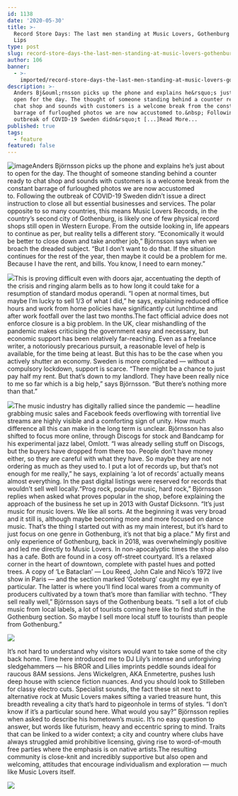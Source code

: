```yaml
---
id: 1138
date: '2020-05-30'
title: >-
  Record Store Days: The last men standing at Music Lovers, Gothenburg - Loose
  Lips
type: post
slug: record-store-days-the-last-men-standing-at-music-lovers-gothenburg
author: 106
banner:
  - >-
    imported/record-store-days-the-last-men-standing-at-music-lovers-gothenburg/image1138.jpeg
description: >-
  Anders Bj&ouml;rnsson picks up the phone and explains he&rsquo;s just about to
  open for the day. The thought of someone standing behind a counter ready to
  chat shop and sounds with customers is a welcome break from the constant
  barrage of furloughed photos we are now accustomed to.&nbsp; Following the
  outbreak of COVID-19 Sweden didn&rsquo;t [...]Read More...
published: true
tags:
  - feature
featured: false
---
```

![image](../imported/record-store-days-the-last-men-standing-at-music-lovers-gothenburg/image1138.jpeg)Anders Björnsson picks up the phone and explains he’s just about to open for the day. The thought of someone standing behind a counter ready to chat shop and sounds with customers is a welcome break from the constant barrage of furloughed photos we are now accustomed to. Following the outbreak of COVID-19 Sweden didn’t issue a direct instruction to close all but essential businesses and services. The polar opposite to so many countries, this means Music Lovers Records, in the country’s second city of Gothenburg, is likely one of few physical record shops still open in Western Europe. From the outside looking in, life appears to continue as per, but reality tells a different story. “Economically it would be better to close down and take another job,” Björnsson says when we broach the dreaded subject. “But I don’t want to do that. If the situation continues for the rest of the year, then maybe it could be a problem for me. Because I have the rent, and bills. You know, I need to earn money.” 

![](/wp-content/uploads/live/img/wysiwyg/5ece4db92532a.jpg)This is proving difficult even with doors ajar, accentuating the depth of the crisis and ringing alarm bells as to how long it could take for a resumption of standard modus operandi. “I open at normal times, but maybe I’m lucky to sell 1/3 of what I did,” he says, explaining reduced office hours and work from home policies have significantly cut lunchtime and after work footfall over the last two months.The fact official advice does not enforce closure is a big problem. In the UK, clear mishandling of the pandemic makes criticising the government easy and necessary, but economic support has been relatively far-reaching. Even as a freelance writer, a notoriously precarious pursuit, a reasonable level of help is available, for the time being at least. But this has to be the case when you actively shutter an economy. Sweden is more complicated — without a compulsory lockdown, support is scarce. “There might be a chance to just pay half my rent. But that’s down to my landlord. They have been really nice to me so far which is a big help,” says Björnsson. “But there’s nothing more than that.” 

![](/wp-content/uploads/live/img/wysiwyg/5ece4dc8a0ff8.jpg)The music industry has digitally rallied since the pandemic — headline grabbing music sales and Facebook feeds overflowing with torrential live streams are highly visible and a comforting sign of unity. How much difference all this can make in the long term is unclear. Björnsson has also shifted to focus more online, through Discogs for stock and Bandcamp for his experimental jazz label, Omlott. “I was already selling stuff on Discogs, but the buyers have dropped from there too. People don’t have money either, so they are careful with what they have. So maybe they are not ordering as much as they used to. I put a lot of records up, but that’s not enough for me really,” he says, explaining ‘a lot of records’ actually means almost everything. In the past digital listings were reserved for records that wouldn’t sell well locally.“Prog rock, popular music, hard rock,” Björnsson replies when asked what proves popular in the shop, before explaining the approach of the business he set up in 2013 with Gustaf Dicksonn. “It’s just music for music lovers. We like all sorts. At the beginning it was very broad and it still is, although maybe becoming more and more focused on dance music. That’s the thing I started out with as my main interest, but it’s hard to just focus on one genre in Gothenburg, it’s not that big a place.” My first and only experience of Gothenburg, back in 2018, was overwhelmingly positive and led me directly to Music Lovers. In non-apocalyptic times the shop also has a cafe. Both are found in a cosy off-street courtyard. It’s a relaxed corner in the heart of downtown, complete with pastel hues and potted trees. A copy of ‘Le Bataclan’ — Lou Reed, John Cale and Nico’s 1972 live show in Paris — and the section marked ‘Goteburg’ caught my eye in particular. The latter is where you’ll find local wares from a community of producers cultivated by a town that’s more than familiar with techno. “They sell really well,” Björnsson says of the Gothenburg beats. “I sell a lot of club music from local labels, a lot of tourists coming here like to find stuff in the Gothenburg section. So maybe I sell more local stuff to tourists than people from Gothenburg.” 

![](/wp-content/uploads/live/img/wysiwyg/5ece4de1001b5.jpg)

It’s not hard to understand why visitors would want to take some of the city back home. Time here introduced me to DJ Lily’s intense and unforgiving sledgehammers — his BROR and Lilies imprints peddle sounds ideal for raucous 8AM sessions. Jens Wickelgren, AKA Enmetertre, pushes lush deep house with science fiction nuances. And you should look to Stilleben for classy electro cuts. Specialist sounds, the fact these sit next to alternative rock at Music Lovers makes sifting a varied treasure hunt, this breadth revealing a city that’s hard to pigeonhole in terms of styles. “I don’t know if it’s a particular sound here. What would you say?” Björnsson replies when asked to describe his hometown’s music. It’s no easy question to answer, but words like futurism, heavy and eccentric spring to mind. Traits that can be linked to a wider context; a city and country where clubs have always struggled amid prohibitive licensing, giving rise to word-of-mouth free parties where the emphasis is on native artists.The resulting community is close-knit and incredibly supportive but also open and welcoming, attitudes that encourage individualism and exploration — much like Music Lovers itself. 

![](/wp-content/uploads/live/img/wysiwyg/5ece4deda52a9.jpg)